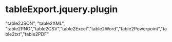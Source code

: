 tableExport.jquery.plugin
=========================

"table2JSON", "table2XML", "table2PNG","table2CSV","table2Excel","table2Word","table2Powerpoint","table2txt","table2PDF"
